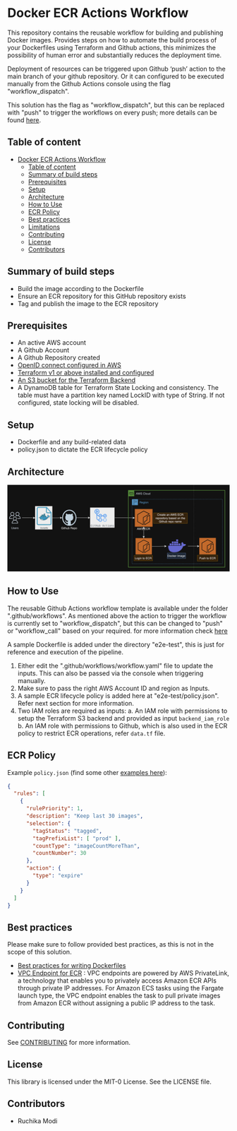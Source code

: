 # Docker ECR Actions Workflow

This repository contains the reusable workflow for building and publishing Docker images.
Provides steps on how to automate the build process of your Dockerfiles using Terraform and Github actions, this minimizes the possibility of human error and substantially reduces the deployment time.

Deployment of resources can be triggered upon Github ‘push’ action to the main branch of your github repository.
Or it can configured to be executed manually from the Github Actions console using the flag "workflow_dispatch".

This solution has the flag as "workflow_dispatch", but this can be replaced with "push" to trigger the workflows on every push; more details can be found [here](https://docs.github.com/en/actions/using-workflows/triggering-a-workflow).

## Table of content
- [Docker ECR Actions Workflow](#docker-ecr-actions-workflow)
  - [Table of content](#table-of-content)
  - [Summary of build steps](#summary-of-build-steps)
  - [Prerequisites](#prerequisites)
  - [Setup](#setup)
  - [Architecture](#architecture)
  - [How to Use](#how-to-use)
  - [ECR Policy](#ecr-policy)
  - [Best practices](#best-practices)
  - [Limitations](#limitations)
  - [Contributing](#contributing)
  - [License](#license)
  - [Contributors](#contributors)

## Summary of build steps

- Build the image according to the Dockerfile
- Ensure an ECR repository for this GitHub repository exists
- Tag and publish the image to the ECR repository

## Prerequisites
- An active AWS account
- A Github Account
- A Github Repository created
- [OpenID connect configured in AWS](https://docs.github.com/en/actions/deployment/security-hardening-your-deployments/configuring-openid-connect-in-amazon-web-services)
- [Terraform v1 or above installed and configured](https://developer.hashicorp.com/terraform/install)
- [An S3 bucket for the Terraform Backend](https://developer.hashicorp.com/terraform/language/settings/backends/s3)
- A DynamoDB table for Terraform State Locking and consistency. The table must have a partition key named LockID with type of String. If not configured, state locking will be disabled.

## Setup
- Dockerfile and any build-related data
- policy.json to dictate the ECR lifecycle policy

## Architecture
<img width="947" alt="image" src="images/Architecture.png">

## How to Use
The reusable Github Actions workflow template is available under the folder ".github/workflows". As mentioned above the action to trigger the workflow is currently set to "workflow_dispatch", but this can be changed to "push" or "workflow_call" based on your required. for more information check [here](https://docs.github.com/en/actions/using-workflows/triggering-a-workflow)

A sample Dockerfile is added under the directory "e2e-test", this is just for reference and execution of the pipeline.

1. Either edit the ".github/workflows/workflow.yaml" file to update the inputs. This can also be passed via the console when triggering manually.
2. Make sure to pass the right AWS Account ID and region as Inputs.
3. A sample ECR lifecycle policy is added here at "e2e-test/policy.json". Refer next section for more information.
4. Two IAM roles are required as inputs:
  a. An IAM role with permissions to setup the Terraform S3 backend and provided as input `backend_iam_role`
  b. An IAM role with permissions to Github, which is also used in the ECR policy to restrict ECR operations, refer `data.tf` file.

## ECR Policy
Example `policy.json` (find some other [examples here](https://docs.aws.amazon.com/AmazonECR/latest/userguide/lifecycle_policy_examples.html)):

```json
{
  "rules": [
    {
      "rulePriority": 1,
      "description": "Keep last 30 images",
      "selection": {
        "tagStatus": "tagged",
        "tagPrefixList": [ "prod" ],
        "countType": "imageCountMoreThan",
        "countNumber": 30
      },
      "action": {
        "type": "expire"
      }
    }
  ]
}
```

## Best practices
Please make sure to follow provided best practices, as this is not in the scope of this solution.
- [Best practices for writing Dockerfiles](https://docs.docker.com/develop/develop-images/dockerfile_best-practices/)
- [VPC Endpoint for ECR](https://docs.aws.amazon.com/vpc/latest/privatelink/create-interface-endpoint.html) :
    VPC endpoints are powered by AWS PrivateLink, a technology that enables you to privately access Amazon ECR APIs through private IP addresses. For Amazon ECS tasks using the Fargate launch type, the VPC endpoint enables the task to pull private images from Amazon ECR without assigning a public IP address to the task.

## Contributing
See [CONTRIBUTING](CONTRIBUTING.md#security-issue-notifications) for more information.

## License
This library is licensed under the MIT-0 License. See the LICENSE file.

## Contributors
* Ruchika Modi
